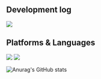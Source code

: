 ## Development log
<a href="https://polyester-acorn-10f.notion.site/PortFolio-528dc182d6c7496797c1c94322c0f236" target="_blank"><img src="https://img.shields.io/badge/Notion-000000?style=flat-square&logo=Notion&logoColor=white"/></a>

## Platforms & Languages
<img src="https://img.shields.io/badge/iOS-000000?style=flat-square&logo=iOS&logoColor=white"/>

<img src="https://img.shields.io/badge/Swift-FA7343?style=flat-square&logo=Swift&logoColor=white"/>

![Anurag's GitHub stats](https://github-readme-stats.vercel.app/api?username=Hee8300&show_icons=true&theme=radical)
